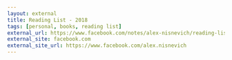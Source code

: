 ```yaml
---
layout: external
title: Reading List - 2018
tags: [personal, books, reading list]
external_url: https://www.facebook.com/notes/alex-nisnevich/reading-list-2018/10155545261246685/
external_site: facebook.com
external_site_url: https://www.facebook.com/alex.nisnevich
---
```

